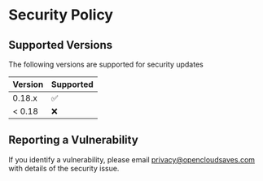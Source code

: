 # Security Policy

## Supported Versions

The following versions are supported for security updates

| Version | Supported          |
| ------- | ------------------ |
| 0.18.x   | :white_check_mark: |
|  < 0.18   | :x:             |

## Reporting a Vulnerability

If you identify a vulnerability, please email privacy@opencloudsaves.com with details of the security issue. 
